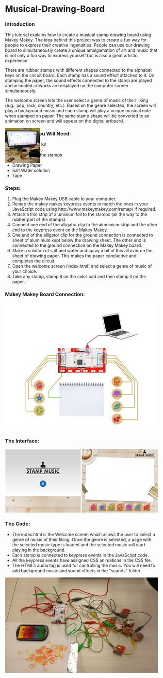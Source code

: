 # Musical-Drawing-Board
<h3>Introduction</h3>
This tutorial explains how to create a musical stamp drawing board using Makey Makey. The idea behind this project was to create a fun way for people to express their creative ingenuities. People can use our drawing board to simultaneously create a unique amalgamation of art and music that is not only a fun way to express yourself but is also a great artistic experience.

There are rubber stamps with different shapes connected to the alphabet keys on the circuit board. Each stamp has a sound effect attached to it. On stamping the paper, the sound effects connected to the stamp are played and animated artworks are displayed on the computer screen simultaneously.

The welcome screen lets the user select a genre of music of their liking (e.g.: pop, rock, country, etc.). Based on the genre selected, the screen will play a background music and each stamp will play a unique musical note when stamped on paper. The same stamp shape will be converted to an animation on screen and will appear on the digital artboard.
<div>
<img src="Img1.jpg" alt="Image 1" style="position:absolute;display:inline;width:115px;height:115px;" />
</div>
<h3>Here’s What You Will Need:</h3>
<ul>
  <li>Makey Makey Kit</li>
  <li>Rubber stamps</li>
  <li>Color pad for the stamps</li>
  <li>Aluminium foil</li>
  <li>Drawing Paper</li>
  <li>Salt Water solution</li>
  <li>Tape</li>
</ul>

<h3>Steps:</h3>
<ol>
  <li>Plug the Makey Makey USB cable to your computer. </li>
  <li>Remap the makey makey keypress events to match the ones in your JavaScript code using http://www.makeymakey.com/remap/ if required.</li>
  <li>Attach a thin strip of aluminium foil to the stamps (all the way to the rubber part of the stamps).</li>
  <li>Connect one end of the alligator clip to the aluminium strip and the other end to the keypress event on the Makey Makey.</li>
  <li>One end of the alligator clip for the ground connection is connected to sheet of aluminium kept below the drawing sheet. The other end is connected to the ground connection on the Makey Makey board.</li>
  <li>Make a solution of salt and water and spray a bit of this all over on the sheet of drawing paper. This makes the paper conductive and completes the circuit.</li>
  <li>Open the welcome screen (index.html) and select a genre of music of your choice. </li>
  <li>Take any stamp, stamp it on the color pad and then stamp it on the paper.</li>
</ol>
<h3>Makey Makey Board Connection:</h3>
<img src="Img3.jpg" alt="Image 2"/>
<h3>The Interface:</h3>
<img src="Img4.jpg" alt="Image 3"/>
<h3>The Code:</h3>
<ul>
  <li>The index.html is the Welcome screen which allows the user to select a genre of music of their liking. Once the genre is selected,    a page with the selected music type is loaded and the selected music will start playing in the background.</li>
  <li>Each stamp is connected to keypress events in the JavaScript code. </li>
  <li>All the keypress events have assigned CSS animations in the CSS file.</li>
  <li>The HTML5 audio tag is used for controlling the music. You will need to add background music and sound effects in the "sounds"        folder.</li>
</ul>
<img src="Img2.jpg" alt="Image 4"/>
